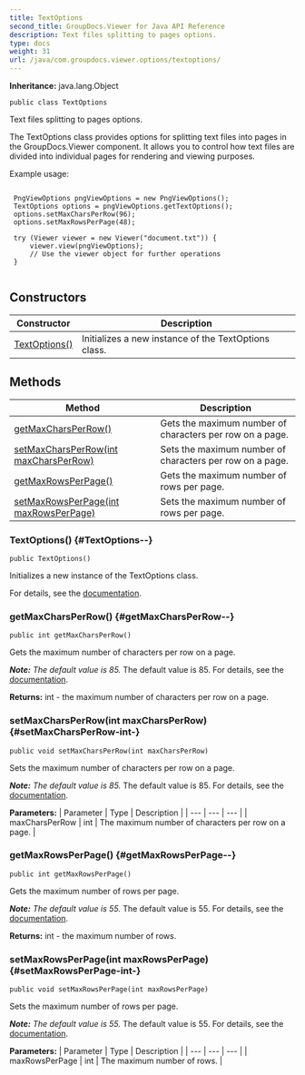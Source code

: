 ```yaml
---
title: TextOptions
second_title: GroupDocs.Viewer for Java API Reference
description: Text files splitting to pages options.
type: docs
weight: 31
url: /java/com.groupdocs.viewer.options/textoptions/
---
```

**Inheritance:**
java.lang.Object
```
public class TextOptions
```

Text files splitting to pages options.

The TextOptions class provides options for splitting text files into pages in the GroupDocs.Viewer component. It allows you to control how text files are divided into individual pages for rendering and viewing purposes.

Example usage:

```

 PngViewOptions pngViewOptions = new PngViewOptions();
 TextOptions options = pngViewOptions.getTextOptions();
 options.setMaxCharsPerRow(96);
 options.setMaxRowsPerPage(48);

 try (Viewer viewer = new Viewer("document.txt")) {
     viewer.view(pngViewOptions);
     // Use the viewer object for further operations
 }
 
```
## Constructors

| Constructor | Description |
| --- | --- |
| [TextOptions()](#TextOptions--) | Initializes a new instance of the  TextOptions  class. |
## Methods

| Method | Description |
| --- | --- |
| [getMaxCharsPerRow()](#getMaxCharsPerRow--) | Gets the maximum number of characters per row on a page. |
| [setMaxCharsPerRow(int maxCharsPerRow)](#setMaxCharsPerRow-int-) | Sets the maximum number of characters per row on a page. |
| [getMaxRowsPerPage()](#getMaxRowsPerPage--) | Gets the maximum number of rows per page. |
| [setMaxRowsPerPage(int maxRowsPerPage)](#setMaxRowsPerPage-int-) | Sets the maximum number of rows per page. |
### TextOptions() {#TextOptions--}
```
public TextOptions()
```


Initializes a new instance of the  TextOptions  class.

For details, see the [documentation][].


[documentation]: https://docs.groupdocs.com/viewer/java/render-text-files/#specify-rendering-options

### getMaxCharsPerRow() {#getMaxCharsPerRow--}
```
public int getMaxCharsPerRow()
```


Gets the maximum number of characters per row on a page.

***Note:** The default value is 85.* The default value is 85. For details, see the [documentation][].


[documentation]: https://docs.groupdocs.com/viewer/java/render-text-files/#specify-rendering-options

**Returns:**
int - the maximum number of characters per row on a page.
### setMaxCharsPerRow(int maxCharsPerRow) {#setMaxCharsPerRow-int-}
```
public void setMaxCharsPerRow(int maxCharsPerRow)
```


Sets the maximum number of characters per row on a page.

***Note:** The default value is 85.* The default value is 85. For details, see the [documentation][].


[documentation]: https://docs.groupdocs.com/viewer/java/render-text-files/#specify-rendering-options

**Parameters:**
| Parameter | Type | Description |
| --- | --- | --- |
| maxCharsPerRow | int | The maximum number of characters per row on a page. |

### getMaxRowsPerPage() {#getMaxRowsPerPage--}
```
public int getMaxRowsPerPage()
```


Gets the maximum number of rows per page.

***Note:** The default value is 55.* The default value is 55. For details, see the [documentation][].


[documentation]: https://docs.groupdocs.com/viewer/java/render-text-files/#specify-rendering-options

**Returns:**
int - the maximum number of rows.
### setMaxRowsPerPage(int maxRowsPerPage) {#setMaxRowsPerPage-int-}
```
public void setMaxRowsPerPage(int maxRowsPerPage)
```


Sets the maximum number of rows per page.

***Note:** The default value is 55.* The default value is 55. For details, see the [documentation][].


[documentation]: https://docs.groupdocs.com/viewer/java/render-text-files/#specify-rendering-options

**Parameters:**
| Parameter | Type | Description |
| --- | --- | --- |
| maxRowsPerPage | int | The maximum number of rows. |

